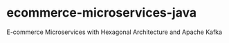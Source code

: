 # ecommerce-microservices-java
E-commerce Microservices with Hexagonal Architecture and Apache Kafka
